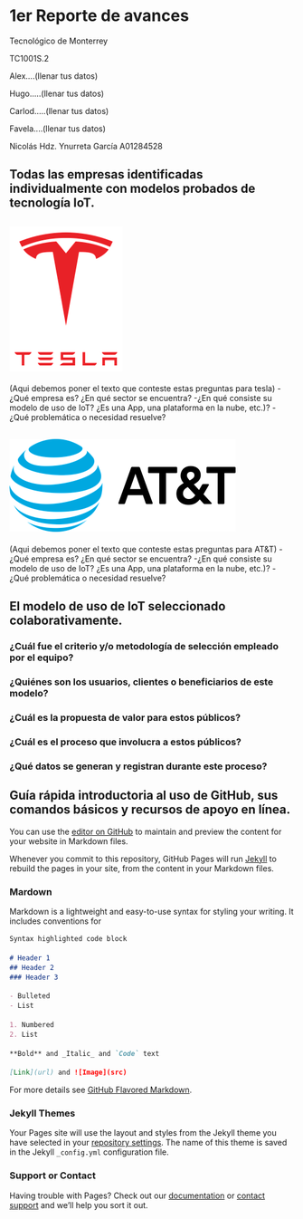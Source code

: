 # 1er Reporte de avances
Tecnológico de Monterrey

TC1001S.2

Alex....(llenar tus datos)

Hugo.....(llenar tus datos)

Carlod.....(llenar tus datos)

Favela....(llenar tus datos)

Nicolás Hdz. Ynurreta García A01284528

## Todas las empresas identificadas individualmente con modelos probados de tecnología IoT.
## ![Image](https://github.com/NHYG/PaginaWeb/blob/master/tesla-logo-2200x2800_opt.png)
(Aqui debemos poner el texto que conteste estas preguntas para tesla)
-¿Qué empresa es? ¿En qué sector se encuentra?
-¿En qué consiste su modelo de uso de IoT? ¿Es una App, una plataforma en la nube, etc.)?
-¿Qué problemática o necesidad resuelve?
## ![Image](https://github.com/NHYG/PaginaWeb/blob/master/att-logo1_opt.png)
(Aqui debemos poner el texto que conteste estas preguntas para AT&T)
-¿Qué empresa es? ¿En qué sector se encuentra?
-¿En qué consiste su modelo de uso de IoT? ¿Es una App, una plataforma en la nube, etc.)?
-¿Qué problemática o necesidad resuelve?
## El modelo de uso de IoT seleccionado colaborativamente.
### ¿Cuál fue el criterio y/o metodología de selección empleado por el equipo?
### ¿Quiénes son los usuarios, clientes o beneficiarios de este modelo?
### ¿Cuál es la propuesta de valor para estos públicos?
### ¿Cuál es el proceso que involucra a estos públicos?
### ¿Qué datos se generan y registran durante este proceso?
## Guía rápida introductoria al uso de GitHub, sus comandos básicos y recursos de apoyo en línea.


You can use the [editor on GitHub](https://github.com/NHYG/PaginaWeb/edit/master/README.md) to maintain and preview the content for your website in Markdown files.

Whenever you commit to this repository, GitHub Pages will run [Jekyll](https://jekyllrb.com/) to rebuild the pages in your site, from the content in your Markdown files.

### Mardown

Markdown is a lightweight and easy-to-use syntax for styling your writing. It includes conventions for

```markdown 
Syntax highlighted code block

# Header 1
## Header 2
### Header 3

- Bulleted
- List

1. Numbered
2. List

**Bold** and _Italic_ and `Code` text

[Link](url) and ![Image](src)
```

For more details see [GitHub Flavored Markdown](https://guides.github.com/features/mastering-markdown/).

### Jekyll Themes

Your Pages site will use the layout and styles from the Jekyll theme you have selected in your [repository settings](https://github.com/NHYG/PaginaWeb/settings). The name of this theme is saved in the Jekyll `_config.yml` configuration file.

### Support or Contact

Having trouble with Pages? Check out our [documentation](https://docs.github.com/categories/github-pages-basics/) or [contact support](https://github.com/contact) and we’ll help you sort it out.
